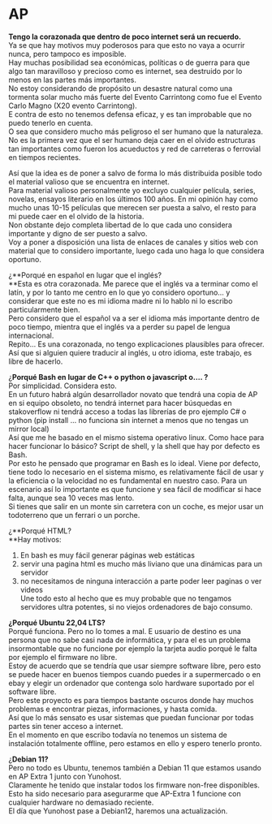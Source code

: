 # AP
**Tengo la corazonada que dentro de poco internet será un recuerdo.**  
Ya se que hay motivos muy poderosos para que esto no vaya a ocurrir nunca, pero tampoco es imposible.  
Hay muchas posibilidad sea económicas, políticas o de guerra para que algo tan maravilloso y precioso como es internet, sea destruido por lo menos en las partes más importantes.  
No estoy considerando de propósito un desastre natural como una tormenta solar mucho más fuerte del Evento Carrintong como fue el Evento Carlo Magno (X20 evento Carrintong).  
E contra de esto no tenemos defensa eficaz, y es tan improbable que no puedo tenerlo en cuenta.  
O sea que considero mucho más peligroso el ser humano que la naturaleza. No es la primera vez que el ser humano deja caer en el olvido estructuras tan importantes como fueron los acueductos y red de carreteras o ferrovial en tiempos recientes.  
  
Así que la idea es de poner a salvo de forma lo más distribuida posible todo el material valioso que se encuentra en internet.  
Para material valioso personalmente yo excluyo cualquier película, series, novelas, ensayos literario en los últimos 100 años. En mi opinión hay como mucho unas 10-15 películas que merecen ser puesta a salvo, el resto para mi puede caer en el olvido de la historia.  
Non obstante dejo completa libertad de lo que cada uno considera importante y digno de ser puesto a salvo.  
Voy a poner a disposición una lista de enlaces de canales y sitios web con material que to considero importante, luego cada uno haga lo que considera oportuno.  
  
¿**Porqué en español en lugar que el inglés?  
**Esta es otra corazonada. Me parece que el inglés va a terminar como el latín, y por lo tanto me centro en lo que yo considero oportuno… y considerar que este no es mi idioma madre ni lo hablo ni lo escribo particularmente bien.  
Pero considero que el español va a ser el idioma más importante dentro de poco tiempo, mientra que el inglés va a perder su papel de lengua internacional.  
Repito... Es una corazonada, no tengo explicaciones plausibles para ofrecer.  
Así que si alguien quiere traducir al inglés, u otro idioma, este trabajo, es libre de hacerlo.  
  
¿**Porqué Bash en lugar de C++ o python o javascript o…. ?**  
Por simplicidad. Considera esto.  
En un futuro habrá algún desarrollador novato que tendrá una copia de AP en si equipo obsoleto, no tendrá internet para hacer búsquedas en stakoverflow ni tendrá acceso a todas las librerías de pro ejemplo C# o python (pip install ... no funciona sin internet a menos que no tengas un mirror local)  
Así que me he basado en el mismo sistema operativo linux. Como hace para hacer funcionar lo básico? Script de shell, y la shell que hay por defecto es Bash.  
Por esto he pensado que programar en Bash es lo ideal. Viene por defecto, tiene todo lo necesario en el sistema mismo, es relativamente fácil de usar y la eficiencia o la velocidad no es fundamental en nuestro caso. Para un escenario así lo importante es que funcione y sea fácil de modificar si hace falta, aunque sea 10 veces mas lento.  
Si tienes que salir en un monte sin carretera con un coche, es mejor usar un todoterreno que un ferrari o un porche.  
  
¿**Porqué HTML?  
**Hay motivos:  
1) En bash es muy fácil generar páginas web estáticas  
2) servir una pagina html es mucho más liviano que una dinámicas para un servidor  
3) no necesitamos de ninguna interacción a parte poder leer paginas o ver videos  
Une todo esto al hecho que es muy probable que no tengamos servidores ultra potentes, si no viejos ordenadores de bajo consumo.

**¿Porqué Ubuntu 22,04 LTS?**  
Porqué funciona. Pero no lo tomes a mal. E usuario de destino es una persona que no sabe casi nada de informática, y para el es un problema insormontable que no funcione por ejemplo la tarjeta audio porqué le falta por ejemplo el firmware no libre.  
Estoy de acuerdo que se tendría que usar siempre software libre, pero esto se puede hacer en buenos tiempos cuando puedes ir a supermercado o en ebay y elegir un ordenador que contenga solo hardware suportado por el software libre.  
Pero este proyecto es para tiempos bastante oscuros donde hay muchos problemas e encontrar piezas, informaciones, y hasta comida.  
Así que lo más sensato es usar sistemas que puedan funcionar por todas partes sin tener acceso a internet.  
En el momento en que escribo todavía no tenemos un sistema de instalación totalmente offline, pero estamos en ello y espero tenerlo pronto.  
  
¿**Debian 11?**  
Pero no todo es Ubuntu, tenemos también a Debian 11 que estamos usando en AP Extra 1 junto con Yunohost.  
Claramente he tenido que instalar todos los firmware non-free disponibles. Esto ha sido necesario para asegurarme que AP-Extra 1 funcione con cualquier hardware no demasiado reciente.  
El día que Yunohost pase a Debian12, haremos una actualización.

